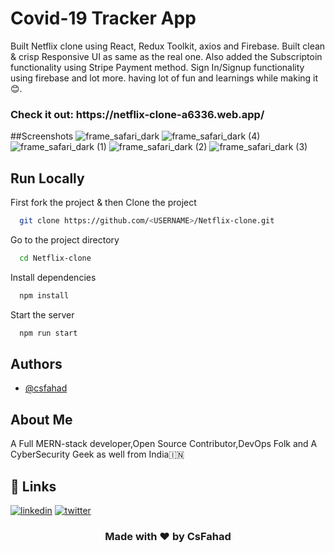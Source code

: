 
# Covid-19 Tracker App

Built Netflix clone using React, Redux Toolkit, axios and Firebase. Built clean & crisp Responsive UI as same as the real one. Also added the Subscriptoin functionality using Stripe Payment method. Sign In/Signup functionality using firebase and lot more. having lot of fun and learnings while making it 😊.

<h3>Check it out: https://netflix-clone-a6336.web.app/</h3>

##Screenshots
![frame_safari_dark](https://user-images.githubusercontent.com/76874725/219385469-4bb50d21-099f-4f50-9ab5-f37409d414cd.png)
![frame_safari_dark (4)](https://user-images.githubusercontent.com/76874725/219387357-8a27b620-394f-40ad-bfc1-f82d570b568f.png)
![frame_safari_dark (1)](https://user-images.githubusercontent.com/76874725/219387410-d4256ab8-128e-40e1-8a94-e2dd0dbf19bb.png)
![frame_safari_dark (2)](https://user-images.githubusercontent.com/76874725/219387445-a49bf311-53ca-4008-9c6c-e65fa1da4c01.png)
![frame_safari_dark (3)](https://user-images.githubusercontent.com/76874725/219387481-eea4268f-c908-44f4-b9ca-b07bf971aa81.png)

## Run Locally

First fork the project & then Clone the project

```bash
  git clone https://github.com/<USERNAME>/Netflix-clone.git
```

Go to the project directory

```bash
  cd Netflix-clone
```

Install dependencies

```bash
  npm install
```

Start the server

```bash
  npm run start
```


## Authors

- [@csfahad](https://www.github.com/csfahad)


## About Me
A Full MERN-stack developer,Open Source Contributor,DevOps Folk and A CyberSecurity Geek as well from India🇮🇳


## 🔗 Links
[![linkedin](https://img.shields.io/badge/linkedin-0A66C2?style=for-the-badge&logo=linkedin&logoColor=white)](https://www.linkedin.com/in/csfahad)
[![twitter](https://img.shields.io/badge/twitter-1DA1F2?style=for-the-badge&logo=twitter&logoColor=white)](https://twitter.com/fahad_cs)

<div align="center"><h3>Made with ❤️ by CsFahad</h3></div>

